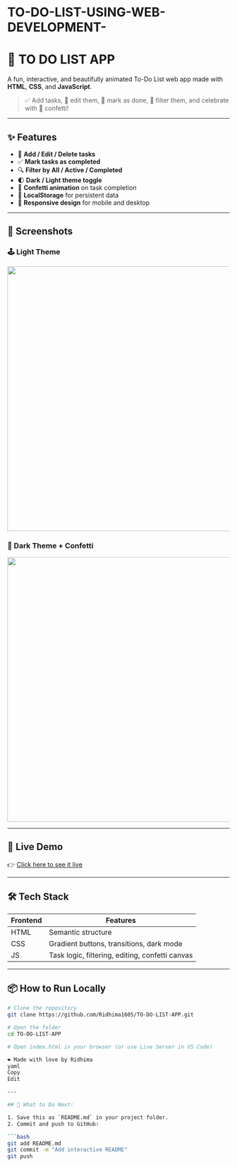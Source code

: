 # TO-DO-LIST-USING-WEB-DEVELOPMENT-
# 🎉 TO DO LIST APP

A fun, interactive, and beautifully animated To-Do List web app made with **HTML**, **CSS**, and **JavaScript**.

> ✅ Add tasks, 📝 edit them, 🎯 mark as done, 🔎 filter them, and celebrate with 🎊 confetti!

---

## ✨ Features

- 🧠 **Add / Edit / Delete tasks**
- ✅ **Mark tasks as completed**
- 🔍 **Filter by All / Active / Completed**
- 🌓 **Dark / Light theme toggle**
- 🎉 **Confetti animation** on task completion
- 💾 **LocalStorage** for persistent data
- 📱 **Responsive design** for mobile and desktop

---

## 📸 Screenshots

### 🕹 Light Theme
<img src="https://i.imgur.com/1mKe75R.png" width="600"/>

### 🌙 Dark Theme + Confetti
<img src="https://i.imgur.com/KNkWlWg.png" width="600"/>

---

## 🚀 Live Demo

👉 [Click here to see it live](https://Ridhima1605.github.io/TO-DO-LIST-APP/)

> 

---

## 🛠 Tech Stack

| Frontend | Features |
|----------|----------|
| HTML     | Semantic structure |
| CSS      | Gradient buttons, transitions, dark mode |
| JS       | Task logic, filtering, editing, confetti canvas |

---

## 📦 How to Run Locally

```bash
# Clone the repository
git clone https://github.com/Ridhima1605/TO-DO-LIST-APP.git

# Open the folder
cd TO-DO-LIST-APP

# Open index.html in your browser (or use Live Server in VS Code)

❤️ Made with love by Ridhima
yaml
Copy
Edit

---

## 📌 What to Do Next:

1. Save this as `README.md` in your project folder.
2. Commit and push to GitHub:

```bash
git add README.md
git commit -m "Add interactive README"
git push

